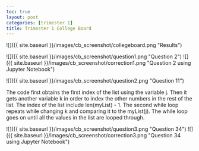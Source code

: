 ```yaml
---
toc: true
layout: post
categories: [trimester 1]
title: Trimester 1 College Board
---
```


![]({{ site.baseurl }}/images/cb_screenshot/collegeboard.png "Results")

![]({{ site.baseurl }}/images/cb_screenshot/question1.png "Question 2")
![]({{ site.baseurl }}/images/cb_screenshot/correction1.png "Question 2 using Jupyter Notebook")

![]({{ site.baseurl }}/images/cb_screenshot/question2.png "Question 11")

The code first obtains the first index of the list using the variable j. Then it gets another variable k in order to index the other numbers in the rest of the list. The index of the list include len(myList) - 1. The second while loop repeats while changing k and comparing it to the myList(j). The while loop goes on until all the values in the list are looped through.

![]({{ site.baseurl }}/images/cb_screenshot/question3.png "Question 34")
![]({{ site.baseurl }}/images/cb_screenshot/correction3.png "Question 34 using Jupyter Notebook")